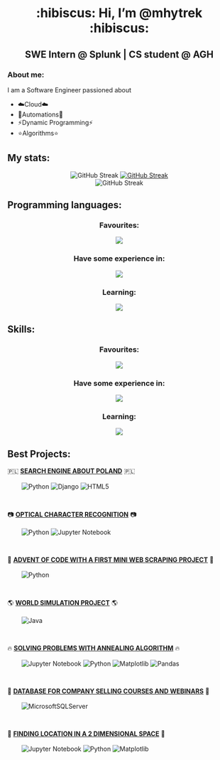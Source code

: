 <h1 align="center"> :hibiscus: Hi, I’m @mhytrek :hibiscus: </h1>
<h2 align="center"> SWE Intern @ Splunk | CS student @ AGH </h2>

### About me:
I am a Software Engineer passioned about
- :cloud:Cloud:cloud:
- :seedling:Automations:seedling:
- :zap:Dynamic Programming:zap:
- :star:Algorithms:star:


## My stats:
<p align="center">
<img src="https://github-readme-stats.vercel.app/api?username=mhytrek&show_icons=true&theme=dracula" alt="GitHub Streak" /></a>
<a href="https://git.io/streak-stats"><img src="https://streak-stats.demolab.com?user=mhytrek&theme=dracula" alt="GitHub Streak" /></a> <br>
<a><img src="https://github-readme-stats.vercel.app/api/top-langs/?username=mhytrek&hide_progress=true&theme=dracula&hide=jupyter%20notebook,Makefile" alt="GitHub Streak" /></a>
</p>





## **Programming languages:**
<h3 align="center"> Favourites:</h3>
<p align="center">
  <a href="https://skillicons.dev">
    <img src="https://skillicons.dev/icons?i=python,java" />
  </a>
</p>

<h3 align="center"> Have some experience in:</h3>
<p align="center">
  <a href="https://skillicons.dev">
    <img src="https://skillicons.dev/icons?i=c,haskell,r" />
  </a>
</p>

<h3 align="center"> Learning:</h3>

<p align="center">
  <a href="https://skillicons.dev">
    <img src="https://skillicons.dev/icons?i=rust,golang,elixir" />
  </a>
</p>

## **Skills:**
<h3 align="center"> Favourites:</h3>
<p align="center">
  <a href="https://skillicons.dev">
    <img src="https://skillicons.dev/icons?i=git,github,linux" />
  </a>
</p>

<h3 align="center"> Have some experience in:</h3>
<p align="center">
  <a href="https://skillicons.dev">
    <img src="https://skillicons.dev/icons?i=html,css,django,latex" />
  </a>
</p>

<h3 align="center"> Learning:</h3>

<p align="center">
  <a href="https://skillicons.dev">
    <img src="https://skillicons.dev/icons?i=docker" />
  </a>
</p>

## Best Projects:

:poland: **[SEARCH ENGINE ABOUT POLAND](https://github.com/mhytrek/Poogle)** :poland: <br><br>
&nbsp;&nbsp;&nbsp;&nbsp;&nbsp;&nbsp;&nbsp;&nbsp;![Python](https://img.shields.io/badge/python-3670A0?style=for-the-badge&logo=python&logoColor=ffdd54)  ![Django](https://img.shields.io/badge/django-%23092E20.svg?style=for-the-badge&logo=django&logoColor=white)  ![HTML5](https://img.shields.io/badge/html5-%23E34F26.svg?style=for-the-badge&logo=html5&logoColor=white)  

<br>

:camera: **[OPTICAL CHARACTER RECOGNITION](https://github.com/mhytrek/OCR)** :camera: <br><br>
&nbsp;&nbsp;&nbsp;&nbsp;&nbsp;&nbsp;&nbsp;&nbsp;![Python](https://img.shields.io/badge/python-3670A0?style=for-the-badge&logo=python&logoColor=ffdd54)  ![Jupyter Notebook](https://img.shields.io/badge/jupyter-%23FA0F00.svg?style=for-the-badge&logo=jupyter&logoColor=white)  

<br>

:christmas_tree: **[ADVENT OF CODE WITH A FIRST MINI WEB SCRAPING PROJECT](https://github.com/mhytrek/advent_of_code_2023)** :christmas_tree: <br><br>
&nbsp;&nbsp;&nbsp;&nbsp;&nbsp;&nbsp;&nbsp;&nbsp;![Python](https://img.shields.io/badge/python-3670A0?style=for-the-badge&logo=python&logoColor=ffdd54)  

<br>

:earth_americas: **[WORLD SIMULATION PROJECT](https://github.com/mhytrek/Darwin_World)** :earth_americas: <br><br>
&nbsp;&nbsp;&nbsp;&nbsp;&nbsp;&nbsp;&nbsp;&nbsp;![Java](https://img.shields.io/badge/java-%23ED8B00.svg?style=for-the-badge&logo=openjdk&logoColor=white)  

<br>

:fire: **[SOLVING PROBLEMS WITH ANNEALING ALGORITHM](https://github.com/mhytrek/Annealing_algorithm)** :fire:  <br><br>
&nbsp;&nbsp;&nbsp;&nbsp;&nbsp;&nbsp;&nbsp;&nbsp;![Jupyter Notebook](https://img.shields.io/badge/jupyter-%23FA0F00.svg?style=for-the-badge&logo=jupyter&logoColor=white)  ![Python](https://img.shields.io/badge/python-3670A0?style=for-the-badge&logo=python&logoColor=ffdd54)  ![Matplotlib](https://img.shields.io/badge/Matplotlib-%23ffffff.svg?style=for-the-badge&logo=Matplotlib&logoColor=black)  ![Pandas](https://img.shields.io/badge/pandas-%23150458.svg?style=for-the-badge&logo=pandas&logoColor=white)  

<br>

:speech_balloon: **[DATABASE FOR COMPANY SELLING COURSES AND WEBINARS](https://github.com/mhytrek/data_base_project)** :speech_balloon:  <br><br>
&nbsp;&nbsp;&nbsp;&nbsp;&nbsp;&nbsp;&nbsp;&nbsp;![MicrosoftSQLServer](https://img.shields.io/badge/Microsoft%20SQL%20Server-CC2927?style=for-the-badge&logo=microsoft%20sql%20server&logoColor=white)  

<br>

:mag_right: **[FINDING LOCATION IN A 2 DIMENSIONAL SPACE](https://github.com/mhytrek/Geometric_Algorithms_Project)** :mag_right:  <br><br>
&nbsp;&nbsp;&nbsp;&nbsp;&nbsp;&nbsp;&nbsp;&nbsp;![Jupyter Notebook](https://img.shields.io/badge/jupyter-%23FA0F00.svg?style=for-the-badge&logo=jupyter&logoColor=white)  ![Python](https://img.shields.io/badge/python-3670A0?style=for-the-badge&logo=python&logoColor=ffdd54)  ![Matplotlib](https://img.shields.io/badge/Matplotlib-%23ffffff.svg?style=for-the-badge&logo=Matplotlib&logoColor=black)

